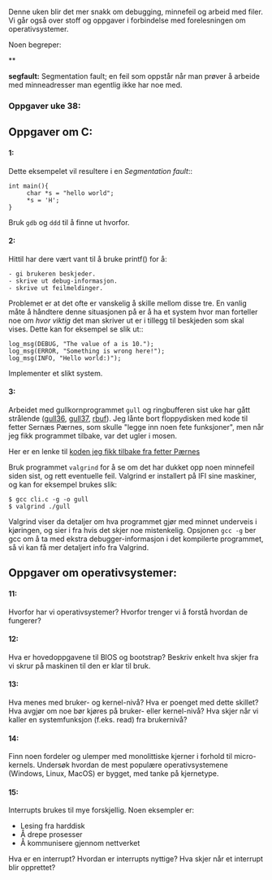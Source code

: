 

Denne uken blir det mer snakk om debugging, minnefeil og arbeid med filer. Vi går også over stoff og oppgaver i forbindelse med forelesningen om operativsystemer.

Noen begreper:

**

**segfault:** Segmentation fault; en feil som oppstår når man prøver å arbeide med minneadresser man egentlig ikke har noe med.



### Oppgaver uke 38:

## Oppgaver om C:

#### 1:

Dette eksempelet vil resultere i en *Segmentation fault*::

    int main(){
         char *s = "hello world";
         *s = 'H';
    }

Bruk ``gdb`` og ``ddd`` til å finne ut hvorfor.


#### 2:

Hittil har dere vært vant til å bruke printf() for å:

    - gi brukeren beskjeder.
    - skrive ut debug-informasjon.
    - skrive ut feilmeldinger.

Problemet er at det ofte er vanskelig å skille mellom disse tre. En 
vanlig måte å håndtere denne situasjonen på er å ha et system hvor man 
forteller noe om *hvor viktig* det man skriver ut er i tillegg til 
beskjeden som skal vises. Dette kan for eksempel se slik ut::

    log_msg(DEBUG, "The value of a is 10.");
    log_msg(ERROR, "Something is wrong here!");
    log_msg(INFO, "Hello world:)");

Implementer et slikt system.


#### 3:

Arbeidet med gullkornprogrammet `gull` og ringbufferen sist uke har gått strålende ([gull36](.), [gull37](.), [rbuf](.)). Jeg lånte bort floppydisken med kode til fetter Sernæs Pærnes, som skulle "legge inn noen fete funksjoner", men når jeg fikk programmet tilbake, var det ugler i mosen.

Her er en lenke til [koden jeg fikk tilbake fra fetter Pærnes](.)

Bruk programmet `valgrind` for å se om det har dukket opp noen minnefeil siden sist, og rett eventuelle feil. Valgrind er installert på IFI sine maskiner, og kan for eksempel brukes slik:

    $ gcc cli.c -g -o gull
    $ valgrind ./gull

Valgrind viser da detaljer om hva programmet gjør med minnet underveis i kjøringen, og sier i fra hvis det skjer noe mistenkelig. Opsjonen `gcc -g` ber gcc om å ta med ekstra debugger-informasjon i det kompilerte programmet, så vi kan få mer detaljert info fra Valgrind.



## Oppgaver om operativsystemer:

#### 11:

Hvorfor har vi operativsystemer? Hvorfor trenger vi å forstå hvordan
de fungerer?


#### 12:

Hva er hovedoppgavene til BIOS og bootstrap? Beskriv enkelt hva skjer fra vi skrur på maskinen til den er klar til bruk.


#### 13:

Hva menes med bruker- og kernel-nivå? Hva er poenget med dette skillet? Hva avgjør om noe bør kjøres på bruker- eller kernel-nivå? Hva skjer når vi kaller en systemfunksjon (f.eks. read) fra brukernivå?


#### 14:

Finn noen fordeler og ulemper med monolittiske kjerner i forhold til micro-kernels. Undersøk hvordan de mest populære operativsystemene (Windows, Linux, MacOS) er bygget, med tanke på kjernetype.


#### 15:

Interrupts brukes til mye forskjellig. Noen eksempler er:

- Lesing fra harddisk
- Å drepe prosesser
- Å kommunisere gjennom nettverket

Hva er en interrupt? Hvordan er interrupts nyttige? Hva skjer når et interrupt blir opprettet?
